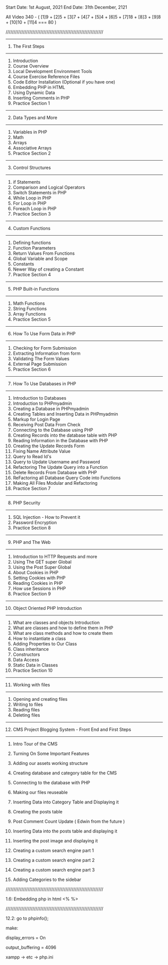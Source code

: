 Start Date: 1st August, 2021
End Date: 31th December, 2121

All Video 340 - ( [1]9 + [2]5 + [3]7 + [4]7 + [5]4 + [6]5 + [7]18 + [8]3 + [9]8 + [10]10 + [11]4 === 80 )

//////////////////////////////////////////////////////////////



----------------------------------
1. The First Steps
----------------------------------
1. Introduction
2. Course Overview
3. Local Development Environment Tools
4. Course Exercise  Reference Files
5. Code Editor Installation (Optional if you have one)
6. Embedding PHP in HTML
7. Using Dynamic Data
8. Inserting Comments in PHP
9. Practice Section 1

----------------------------------
2. Data Types and More
----------------------------------
1. Variables in PHP
2. Math
3. Arrays
4. Associative Arrays
5. Practice Section 2

----------------------------------
3. Control Structures
----------------------------------
1. if Statements
2. Comparison and Logical Operators
3. Switch Statements in PHP
4. While Loop in PHP
5. For Loop in PHP
6. Foreach Loop in PHP
7. Practice Section 3


----------------------------------
4. Custom Functions
----------------------------------
1. Defining functions
2. Function Parameters
3. Return Values From Functions
4. Global Variable and Scope
5. Constants
6. Newer Way of creating a Constant
7. Practice Section 4

----------------------------------
5. PHP Built-in Functions
----------------------------------
1. Math Functions
2. String Functions
3. Array Functions
4. Practice Section 5

----------------------------------
6. How To Use Form Data in PHP
----------------------------------
1. Checking for Form Submission
2. Extracting Information from form
3. Validating The Form Values
4. External Page Submission
5. Practice Section 6

----------------------------------
7. How To Use Databases in PHP
----------------------------------
1. Introduction to Databases
2. Introduction to PHPmyadmin
3. Creating a Database in PHPmyadmin
4. Creating Tables and Inserting Data in PHPmyadmin
5. Markup for Login Page
6. Receiving Post Data From Check
7. Connecting to the Database using PHP
8. Creating Records into the database table with PHP
9. Reading Information in the Database with PHP
10. Creating the Update Records Form
11. Fixing Name Attribute Value
12. Query to Read Id's
13. Query to Update Username and Password
14. Refactoring The Update Query into a Function
15. Delete Records From Database with PHP
16. ReFactoring all Database Query Code into Functions
17. Making All Files Modular and Refactoring
18. Practice Section 7

----------------------------------
8. PHP Security
----------------------------------
1. SQL Injection - How to Prevent it
2. Password Encryption
3. Practice Section 8

----------------------------------
9. PHP and The Web
----------------------------------
1. Introduction to HTTP Requests and more
2. Using The GET super Global
3. Using the Post Super Global
4. About Cookies in PHP
5. Setting Cookies with PHP
6. Reading Cookies in PHP
7. How use Sessions in PHP
8. Practice Section 9

----------------------------------
10. Object Oriented PHP Introduction
----------------------------------
1. What are classes and objects  Introduction
2. What are classes and how to define them in PHP
3. What are class methods and how to create them
4. How to instantiate a class
5. Adding Properties to Our Class
6. Class inheritance
7. Constructors
8. Data Access
9. Static Data in Classes
10. Practice Section 10

----------------------------------
11. Working with files
----------------------------------
1. Opening and creating files
2. Writing to files
3. Reading files
4. Deleting files

----------------------------------
12. CMS Project  Blogging System - Front End and First Steps
----------------------------------
1. Intro Tour of the CMS
2. Turning On Some Important Features
3. Adding our assets  working structure
4. Creating database and category table for the CMS
5. Connecting to the database with PHP
6. Making our files reuseable
7. Inserting Data into Category Table and Displaying it
8. Creating the posts table
9. Post Comment Count Update  ( Edwin from the future )
10. Inserting Data into the posts table and displaying it
11. Inserting the post image and displaying it
12. Creating a custom search engine part 1

13. Creating a custom search engine part 2
14. Creating a custom search engine part 3
15. Adding Categories to the sidebar













//////////////////////////////////////////////////////////////

1.6: Embedding php in html
	<?php ?>
	<? ?>
	<?= ?>
	<% %>



//////////////////////////////////////////////////////////////

12.2: go to phpinfo();

make:

display_errors 		= 	On

output_buffering	=	4096

xampp -> etc -> php.ini







